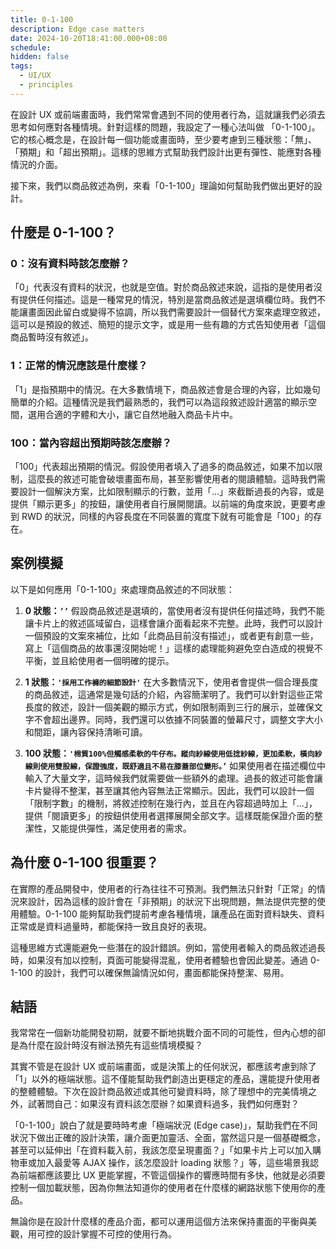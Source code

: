 ```yaml
---
title: 0-1-100
description: Edge case matters
date: 2024-10-20T18:41:00.000+08:00
schedule:
hidden: false
tags:
  - UI/UX
  - principles
---
```



在設計 UX 或前端畫面時，我們常常會遇到不同的使用者行為，這就讓我們必須去思考如何應對各種情境。針對這樣的問題，我設定了一種心法叫做 「0-1-100」。它的核心概念是，在設計每一個功能或畫面時，至少要考慮到三種狀態：「無」、「預期」和「超出預期」。這樣的思維方式幫助我們設計出更有彈性、能應對各種情況的介面。

接下來，我們以商品敘述為例，來看「0-1-100」理論如何幫助我們做出更好的設計。


## 什麼是 0-1-100？

### 0：沒有資料時該怎麼辦？

「0」代表沒有資料的狀況，也就是空值。對於商品敘述來說，這指的是使用者沒有提供任何描述。這是一種常見的情況，特別是當商品敘述是選填欄位時。我們不能讓畫面因此留白或變得不協調，所以我們需要設計一個替代方案來處理空敘述，這可以是預設的敘述、簡短的提示文字，或是用一些有趣的方式告知使用者「這個商品暫時沒有敘述」。

### 1：正常的情況應該是什麼樣？

「1」是指預期中的情況。在大多數情境下，商品敘述會是合理的內容，比如幾句簡單的介紹。這種情況是我們最熟悉的，我們可以為這段敘述設計適當的顯示空間，選用合適的字體和大小，讓它自然地融入商品卡片中。

### 100：當內容超出預期時該怎麼辦？

「100」代表超出預期的情況。假設使用者填入了過多的商品敘述，如果不加以限制，這麼長的敘述可能會破壞畫面布局，甚至影響使用者的閱讀體驗。這時我們需要設計一個解決方案，比如限制顯示的行數，並用「...」來截斷過長的內容，或是提供「顯示更多」的按鈕，讓使用者自行展開閱讀。以前端的角度來說，更要考慮到 RWD 的狀況，同樣的內容長度在不同裝置的寬度下就有可能會是「100」的存在。


## 案例模擬

以下是如何應用「0-1-100」來處理商品敘述的不同狀態：

1. **0 狀態：`’’`**
    假設商品敘述是選填的，當使用者沒有提供任何描述時，我們不能讓卡片上的敘述區域留白，這樣會讓介面看起來不完整。此時，我們可以設計一個預設的文案來補位，比如「此商品目前沒有描述」，或者更有創意一些，寫上「這個商品的故事還沒開始呢！」這樣的處理能夠避免空白造成的視覺不平衡，並且給使用者一個明確的提示。

2. **1 狀態：`'採用工作褲的細節設計'`**
    在大多數情況下，使用者會提供一個合理長度的商品敘述，這通常是幾句話的介紹，內容簡潔明了。我們可以針對這些正常長度的敘述，設計一個美觀的顯示方式，例如限制兩到三行的展示，並確保文字不會超出邊界。同時，我們還可以依據不同裝置的螢幕尺寸，調整文字大小和間距，讓內容保持清晰可讀。

3. **100 狀態：`'棉質100%但觸感柔軟的牛仔布。縱向紗線使用低捻紗線，更加柔軟，橫向紗線則使用雙股線，保證強度，既舒適且不易在膝蓋部位變形。’`**
    如果使用者在描述欄位中輸入了大量文字，這時候我們就需要做一些額外的處理。過長的敘述可能會讓卡片變得不整潔，甚至讓其他內容無法正常顯示。因此，我們可以設計一個「限制字數」的機制，將敘述控制在幾行內，並且在內容超過時加上「...」，提供「閱讀更多」的按鈕供使用者選擇展開全部文字。這樣既能保證介面的整潔性，又能提供彈性，滿足使用者的需求。


## 為什麼 0-1-100 很重要？

在實際的產品開發中，使用者的行為往往不可預測。我們無法只針對「正常」的情況來設計，因為這樣的設計會在「非預期」的狀況下出現問題，無法提供完整的使用體驗。0-1-100 能夠幫助我們提前考慮各種情境，讓產品在面對資料缺失、資料正常或是資料過量時，都能保持一致且良好的表現。

這種思維方式還能避免一些潛在的設計錯誤。例如，當使用者輸入的商品敘述過長時，如果沒有加以控制，頁面可能變得混亂，使用者體驗也會因此變差。通過 0-1-100 的設計，我們可以確保無論情況如何，畫面都能保持整潔、易用。


## 結語

我常常在一個新功能開發初期，就要不斷地挑戰介面不同的可能性，但內心想的卻是為什麼在設計時沒有辦法預先有這些情境模擬？

其實不管是在設計 UX 或前端畫面，或是決策上的任何狀況，都應該考慮到除了「1」以外的極端狀態。這不僅能幫助我們創造出更穩定的產品，還能提升使用者的整體體驗。下次在設計商品敘述或其他可變資料時，除了理想中的完美情境之外，試著問自己：如果沒有資料該怎麼辦？如果資料過多，我們如何應對？

「0-1-100」說白了就是要時時考慮「極端狀況 (Edge case)」，幫助我們在不同狀況下做出正確的設計決策，讓介面更加靈活、全面，當然這只是一個基礎概念，甚至可以延伸出「在資料載入前，我該怎麼呈現畫面？」「如果卡片上可以加入購物車或加入最愛等 AJAX 操作，該怎麼設計 loading 狀態？」等，這些場景我認為前端都應該要比 UX 更能掌握，不管這個操作的響應時間有多快，他就是必須要控制一個加載狀態，因為你無法知道你的使用者在什麼樣的網路狀態下使用你的產品。

無論你是在設計什麼樣的產品介面，都可以運用這個方法來保持畫面的平衡與美觀，用可控的設計掌握不可控的使用行為。
